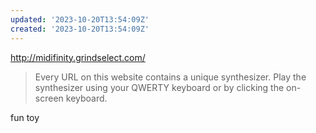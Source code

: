 ```yaml
---
updated: '2023-10-20T13:54:09Z'
created: '2023-10-20T13:54:09Z'
---
```

http://midifinity.grindselect.com/

> Every URL on this website contains a unique synthesizer. Play the synthesizer using your QWERTY keyboard or by clicking the on-screen keyboard.

fun toy